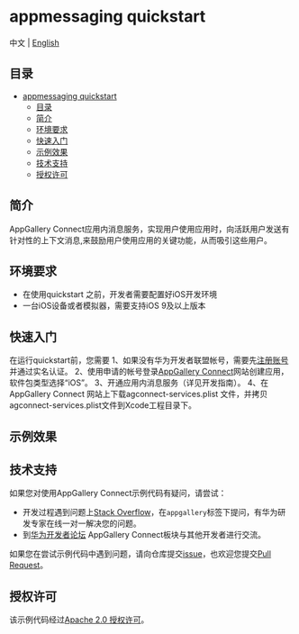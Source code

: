 # appmessaging quickstart

中文 | [English]()


## 目录

- [appmessaging quickstart](#appmessaging-quickstart)
  - [目录](#目录)
  - [简介](#简介)
  - [环境要求](#环境要求)
  - [快速入门](#快速入门)
  - [示例效果](#示例效果)
  - [技术支持](#技术支持)
  - [授权许可](#授权许可)

## 简介

AppGallery Connect应用内消息服务，实现用户使用应用时，向活跃用户发送有针对性的上下文消息,来鼓励用户使用应用的关键功能，从而吸引这些用户。

## 环境要求

* 在使用quickstart 之前，开发者需要配置好iOS开发环境
* 一台iOS设备或者模拟器，需要支持iOS 9及以上版本 

## 快速入门

在运行quickstart前，您需要
1、如果没有华为开发者联盟帐号，需要先[注册账号](https://developer.huawei.com/consumer/en/doc/start/registration-and-verification-0000001053628148)并通过实名认证。
2、使用申请的帐号登录[AppGallery Connect](https://developer.huawei.com/consumer/cn/doc/development/AppGallery-connect-Guides/agc-get-started)网站创建应用，软件包类型选择“iOS”。
3、开通应用内消息服务（详见开发指南）。
4、在AppGallery Connect 网站上下载agconnect-services.plist 文件，并拷贝agconnect-services.plist文件到Xcode工程目录下。

## 示例效果

## 技术支持

如果您对使用AppGallery Connect示例代码有疑问，请尝试：

- 开发过程遇到问题上[Stack Overflow](https://stackoverflow.com/users/14194729/appgallery-connect)，在`appgallery`标签下提问，有华为研发专家在线一对一解决您的问题。
- 到[华为开发者论坛](https://developer.huawei.com/consumer/cn/forum/blockdisplay?fid=18) AppGallery Connect板块与其他开发者进行交流。

如果您在尝试示例代码中遇到问题，请向仓库提交[issue](https://github.com/AppGalleryConnect/agc-demos/issues)，也欢迎您提交[Pull Request](https://github.com/AppGalleryConnect/agc-demos/pulls)。

## 授权许可

该示例代码经过[Apache 2.0 授权许可](http://www.apache.org/licenses/LICENSE-2.0)。
